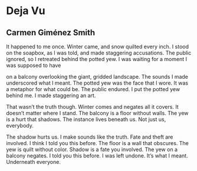 # Deja Vu
## Carmen Giménez Smith
It happened to me once.
Winter came, and snow quilted every inch.
I stood on the soapbox, as I was told,
and made staggering accusations. The public ignored,
so I retreated behind the potted yew.
I was waiting for a moment I was supposed to have

on a balcony overlooking the giant, gridded landscape.
The sounds I made underscored what I meant.
The potted yew was the face that I wore.
It was a metaphor for what could be.
The public endured.
I put the potted yew behind me. I made staggering an art.

That wasn’t the truth though. Winter
comes and negates all it covers. It doesn’t matter where I stand.
The balcony is a floor without walls.
The yew is a hurt that shadows.
The instance lives beneath us. Not just us, everybody.

The shadow hurts us. I make sounds like
the truth. Fate and theft are involved.
I think I told you this before. The floor is a wall that obscures.
The yew is quilt without color. Shadow is a fate you involved.
The yew on a balcony negates. I told you this before.
I was left undone. It’s what I meant. Underneath everyone.